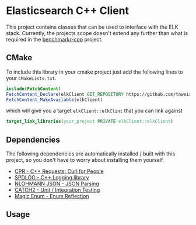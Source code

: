 # Elasticsearch C++ Client

This project contains classes that can be used to interface with the ELK stack. 
Currently, the projects scope doesn't extend any further than what is required 
in the [benchmarkr-cpp](https://github.com/tnweiss/Benchmarkr-cpp) project.

## CMake

To include this library in your cmake project just add the following lines to your
`CMakeLists.txt`.

```cmake
include(FetchContent)
FetchContent_Declare(elkClient GIT_REPOSITORY https://github.com/tnweiss/elk-cpp GIT_TAG v0.0.1)
FetchContent_MakeAvailable(elkClient)
```

which will give you a target `elkClient::elkClint` that you can link against

```cmake
target_link_libraries(your_project PRIVATE elkClient::elkClient)
```

## Dependencies

The following dependencies are automatically installed / built with this project, so you don't 
have to worry about installing them yourself. 

- [CPR - C++ Requests: Curl for People](https://github.com/libcpr/cpr/blob/master/README.md)
- [SPDLOG - C++ Logging library](https://github.com/gabime/spdlog)
- [NLOHMANN JSON - JSON Parsing](https://github.com/nlohmann/json)
- [CATCH2 - Unit / Integration Testing](https://github.com/catchorg/Catch2)
- [Magic Enum - Enum Reflection](https://github.com/Neargye/magic_enum)

## Usage

